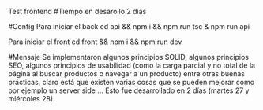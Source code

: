 Test frontend
#Tiempo en desarollo
2 días

#Config
Para iniciar el back 
cd api && npm i && npm run tsc & npm run api

Para iniciar el front 
cd front && npm i && npm run dev


#Mensaje
Se implementaron algunos principios SOLID, algunos principios SEO, algunos principios de usabilidad (como la carga parcial y no total de la página al buscar productos o navegar a un producto) entre otras buenas prácticas, claro está que existen varias cosas que se pueden mejorar como por ejemplo un server side ... Esto fue desarrollado en 2 días (martes 27 y miércoles 28).